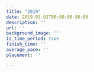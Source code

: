 ```yaml
---
title: "2019"
date: 2019-01-01T00:00:00-06:00
description: ''
url: ''
background_image: ''
is_time_period: true
finish_time: ''
average_pace: ''
placement: ''

---
```

